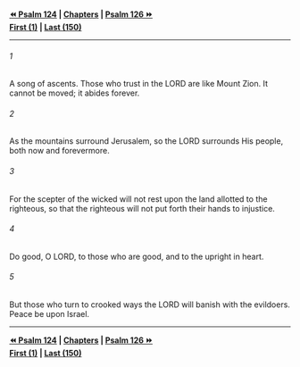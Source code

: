   
**[⏪ Psalm 124](./Psalm%20124.md) | [Chapters](./_index.md) | [Psalm 126 ⏩](./Psalm%20126.md)**  
**[First (1)](./Psalm%201.md) | [Last (150)](./Psalm%20150.md)**  
  
---  
  
###### 1  
A song of ascents. Those who trust in the LORD are like Mount Zion. It cannot be moved; it abides forever.  
  
###### 2  
As the mountains surround Jerusalem, so the LORD surrounds His people, both now and forevermore.  
  
###### 3  
For the scepter of the wicked will not rest upon the land allotted to the righteous, so that the righteous will not put forth their hands to injustice.  
  
###### 4  
Do good, O LORD, to those who are good, and to the upright in heart.  
  
###### 5  
But those who turn to crooked ways the LORD will banish with the evildoers. Peace be upon Israel.  
  
  
---  
  
**[⏪ Psalm 124](./Psalm%20124.md) | [Chapters](./_index.md) | [Psalm 126 ⏩](./Psalm%20126.md)**  
**[First (1)](./Psalm%201.md) | [Last (150)](./Psalm%20150.md)**  
  

